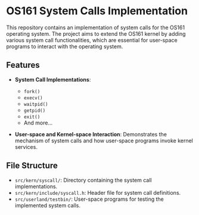 # OS161 System Calls Implementation

This repository contains an implementation of system calls for the OS161 operating system. The project aims to extend the OS161 kernel by adding various system call functionalities, which are essential for user-space programs to interact with the operating system.

## Features

- **System Call Implementations**:
  - `fork()`
  - `execv()`
  - `waitpid()`
  - `getpid()`
  - `exit()`
  - And more...

- **User-space and Kernel-space Interaction**: Demonstrates the mechanism of system calls and how user-space programs invoke kernel services.

## File Structure

- `src/kern/syscall/`: Directory containing the system call implementations.
- `src/kern/include/syscall.h`: Header file for system call definitions.
- `src/userland/testbin/`: User-space programs for testing the implemented system calls.
